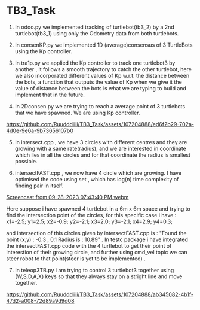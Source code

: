 # TB3_Task

1) In odoo.py we implemented tracking of turtlebot(tb3_2) by a 2nd turtlebot(tb3_1) using only the Odometry data from both turtlebots. 

2) In consenKP.py we implemented 1D (average)consensus of 3 TurtleBots using the Kp controller.

3) In tra1p.py we applied the Kp controller to track one turtlebot3 by another , it follows a smooth trajectory to catch the other turtlebot, here we also incorporated different values of Kp w.r.t. the distance between the bots, a function that outputs the value of Kp when we give it the value of distance between the bots is what we are typing to build and implement that in the future.

4) In 2Dconsen.py we are trying to reach a average point of 3 turtlebots that we have spawned. We are using Kp controller.

https://github.com/Ruudddiiii/TB3_Task/assets/107204888/ed6f2b29-702a-4d0e-9e6a-9b73656107b0




5) In intersect.cpp , we have 3 circles with different centres and they are growing with a same rate(radius), and we are interested in coordinate which lies in all the circles and for that coordinate the radius is smallest possible.

6) intersectFAST.cpp , we now have 4 circle which are growing. I have optimised the code using set , which has log(n) time complexity of finding pair in itself.

[Screencast from 09-28-2023 07:43:40 PM.webm](https://github.com/Ruudddiiii/TB3_Task/assets/107204888/dc37f253-b985-4658-a635-9c8a4a01bbd7)

Here suppose i have spawned 4 turtlebot in a 6m x 6m space and trying to find the intersection point of the circles, for this specific case i have : 
x1=-2.5;  y1=2.5; x2=-0.9; y2=-2.1; x3=2.0; y3=-2.1; x4=2.9; y4=0.3;

and intersection of this circles given by intersectFAST.cpp is : 
"Found the point (x,y) : -0.3 , 0.1
Radius is : 10.89" . 
In testc package i have integrated the intersectFAST.cpp code with the 4 turtlebot to get their point of interestion of their growing circle, and further using cmd_vel topic we can steer robot to that point(steer is yet to be implemented) .

7) In teleop3TB.py i am trying to control 3 turtlebot3 together using (W,S,D,A,X) keys so that they always stay on a stright line and move together.


https://github.com/Ruudddiiii/TB3_Task/assets/107204888/ab345082-4b1f-47d2-a008-72d89a9d9d08


